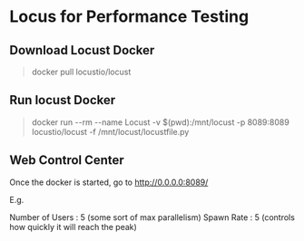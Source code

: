 # Locus for Performance Testing

## Download Locust Docker
> docker pull locustio/locust

## Run locust Docker 
>  docker run --rm --name Locust -v $(pwd):/mnt/locust -p 8089:8089 locustio/locust -f /mnt/locust/locustfile.py

## Web Control Center
Once the docker is started, go to 
http://0.0.0.0:8089/

E.g.

Number of Users : 5 (some sort of max parallelism)
Spawn Rate : 5 (controls how quickly it will reach the peak)